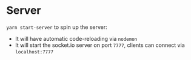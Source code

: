 # Server

`yarn start-server` to spin up the server:

- It will have automatic code-reloading via `nodemon`
- It will start the socket.io server on port `7777`, clients can connect via `localhost:7777`

